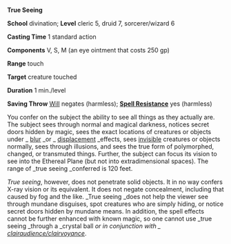  **True Seeing**

**School** divination; **Level** cleric 5, druid 7, sorcerer/wizard 6

**Casting Time** 1 standard action

**Components** V, S, M (an eye ointment that costs 250 gp)

**Range** touch

**Target** creature touched

**Duration** 1 min./level

**Saving Throw** [Will](../combat#_will) negates (harmless); **[Spell Resistance](../glossary#_spell-resistance)** yes (harmless)

You confer on the subject the ability to see all things as they actually are. The subject sees through normal and magical darkness, notices secret doors hidden by magic, sees the exact locations of creatures or objects under _ [blur](blur#_blur) _or _ [displacement](displacement#_displacement) _effects, sees [invisible](../glossary#_invisible) creatures or objects normally, sees through illusions, and sees the true form of polymorphed, changed, or transmuted things. Further, the subject can focus its vision to see into the Ethereal Plane (but not into extradimensional spaces). The range of _true seeing _conferred is 120 feet.

_True seeing_, however, does not penetrate solid objects. It in no way confers X-ray vision or its equivalent. It does not negate concealment, including that caused by fog and the like. _True seeing _does not help the viewer see through mundane disguises, spot creatures who are simply hiding, or notice secret doors hidden by mundane means. In addition, the spell effects cannot be further enhanced with known magic, so one cannot use _true seeing _through a _crystal ball _or in conjunction with _ [clairaudience/clairvoyance](clairaudienceClairvoyance#_clairaudience-clairvoyance)_.

